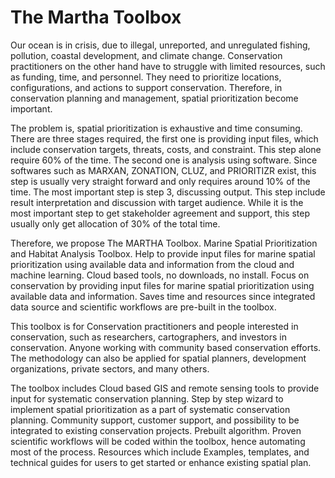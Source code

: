 # The Martha Toolbox
Our ocean is in crisis, due to illegal, unreported, and unregulated fishing, pollution, coastal development, and climate change.
Conservation practitioners on the other hand have to struggle with limited resources, such as funding, time, and personnel.
They need to prioritize locations, configurations, and actions to support conservation. Therefore, in conservation planning and management, spatial prioritization become important.

The problem is, spatial prioritization is exhaustive and time consuming. There are three stages required, the first one is providing input files, which include conservation targets, threats, costs, and constraint. This step alone require 60% of the time. The second one is analysis using software. Since softwares such as MARXAN, ZONATION, CLUZ, and PRIORITIZR exist, this step is usually very straight forward and only requires around 10% of the time. The most important step is step 3, discussing output. This step include result interpretation and discussion with target audience. While it is the most important step to get stakeholder agreement and support, this step usually only get allocation of 30% of the total time.

Therefore, we propose The MARTHA Toolbox. Marine Spatial Prioritization and Habitat Analysis Toolbox. Help to provide input files for marine spatial prioritization using available data and information from the cloud and machine learning. Cloud based tools, no downloads, no install. Focus on conservation by providing input files for marine spatial prioritization using available data and information. Saves time and resources since integrated data source and scientific workflows are pre-built in the toolbox.

This toolbox is for Conservation practitioners and people interested in conservation, such as researchers, cartographers, and investors in conservation.
Anyone working with community based conservation efforts. The methodology can also be applied for spatial planners, development organizations, private sectors, and many others.

The toolbox includes Cloud based GIS and remote sensing tools to provide input for systematic conservation planning. Step by step wizard to implement spatial prioritization as a part of systematic conservation planning. Community support, customer support, and possibility to be integrated to existing conservation projects. Prebuilt algorithm. Proven scientific workflows will be coded within the toolbox, hence automating most of the process. Resources which include Examples, templates, and technical guides for users to get started or enhance existing spatial plan.

